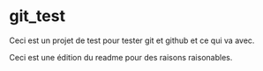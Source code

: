 # git_test

Ceci est un projet de test pour tester git et github et ce qui va avec.

Ceci est une édition du readme pour des raisons raisonables.
